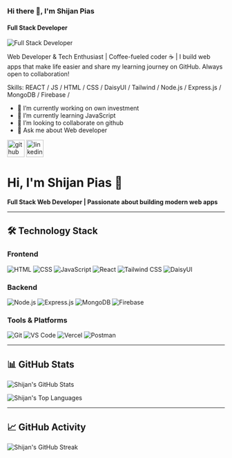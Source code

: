 ### Hi there 👋, I'm Shijan Pias
#### Full Stack Developer
![Full Stack Developer](https://scontent-sin6-2.xx.fbcdn.net/v/t39.30808-6/565073643_818816387506803_1478558974714312619_n.jpg?stp=dst-jpg_s960x960_tt6&_nc_cat=109&ccb=1-7&_nc_sid=cc71e4&_nc_eui2=AeGkB1m-6XFGd1h0-a6RnXT7TDN8tFazo2VMM3y0VrOjZcIFKQlqnPwWHzCLK-RLrYn-xSE_xnNLzEKFDBIIpTvE&_nc_ohc=vqPiXYqqDx4Q7kNvwFi8jEa&_nc_oc=AdkxF2yTirW4r3QpWdp4yRLFQc2FSL1EaXayYw6wXvrF78LnTXaFYe6atHlF4u9ydq5a5PpyyqXRWcKehVVIvgxy&_nc_zt=23&_nc_ht=scontent-sin6-2.xx&_nc_gid=sAh9IJnnuy3PRYJGOSbYzw&oh=00_AffJdmIdM4PKl5i4XU-O7mvhTO06bGiKawmtkWN1dsO3aA&oe=68F83C8A)

Web Developer & Tech Enthusiast | Coffee-fueled coder ☕ | I build web apps that make life easier and share my learning journey on GitHub. Always open to collaboration!


Skills:  REACT / JS / HTML / CSS / DaisyUI / Tailwind / Node.js / Express.js / MongoDB / Firebase / 

- 🔭 I’m currently working on own investment 
- 🌱 I’m currently learning JavaScript 
- 👯 I’m looking to collaborate on github 
- 💬 Ask me about Web developer 


[<img src='https://cdn.jsdelivr.net/npm/simple-icons@3.0.1/icons/github.svg' alt='github' height='40'>](https://github.com/Shijan_Pias)  [<img src='https://cdn.jsdelivr.net/npm/simple-icons@3.0.1/icons/linkedin.svg' alt='linkedin' height='40'>](https://www.linkedin.com/in/https://www.linkedin.com/in/shijan-pias-222b39315//)  

# Hi, I'm Shijan Pias 👋
**Full Stack Web Developer | Passionate about building modern web apps**

---

## 🛠 Technology Stack

### Frontend
![HTML](https://img.shields.io/badge/HTML-E34F26?style=for-the-badge&logo=html5&logoColor=white)
![CSS](https://img.shields.io/badge/CSS-1572B6?style=for-the-badge&logo=css3&logoColor=white)
![JavaScript](https://img.shields.io/badge/JavaScript-F7DF1E?style=for-the-badge&logo=javascript&logoColor=black)
![React](https://img.shields.io/badge/React-61DAFB?style=for-the-badge&logo=react&logoColor=black)
![Tailwind CSS](https://img.shields.io/badge/Tailwind_CSS-38B2AC?style=for-the-badge&logo=tailwind-css&logoColor=white)
![DaisyUI](https://img.shields.io/badge/DaisyUI-ffffff?style=for-the-badge&logo=&logoColor=black)

### Backend
![Node.js](https://img.shields.io/badge/Node.js-339933?style=for-the-badge&logo=node.js&logoColor=white)
![Express.js](https://img.shields.io/badge/Express.js-000000?style=for-the-badge&logo=express&logoColor=white)
![MongoDB](https://img.shields.io/badge/MongoDB-47A248?style=for-the-badge&logo=mongodb&logoColor=white)
![Firebase](https://img.shields.io/badge/Firebase-FFCA28?style=for-the-badge&logo=firebase&logoColor=black)

### Tools & Platforms
![Git](https://img.shields.io/badge/Git-F05032?style=for-the-badge&logo=git&logoColor=white)
![VS Code](https://img.shields.io/badge/VS_Code-007ACC?style=for-the-badge&logo=visual-studio-code&logoColor=white)
![Vercel](https://img.shields.io/badge/Vercel-000000?style=for-the-badge&logo=vercel&logoColor=white)
![Postman](https://img.shields.io/badge/Postman-FF6C37?style=for-the-badge&logo=postman&logoColor=white)

---

## 📊 GitHub Stats

![Shijan's GitHub Stats](https://github-readme-stats.vercel.app/api?username=Shijan-Pias&show_icons=true&theme=tokyonight)

![Shijan's Top Languages](https://github-readme-stats.vercel.app/api/top-langs/?username=Shijan-Pias&layout=compact&theme=tokyonight)

---

## 📈 GitHub Activity

![Shijan's GitHub Streak](https://github-readme-streak-stats.herokuapp.com/?user=Shijan-Pias&theme=tokyonight)
